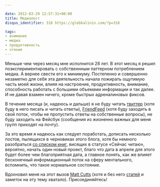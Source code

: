 ```yaml
---

date: 2012-03-29 12:57:31+00:00
title: Медиапост
disqus_identifier: 318 https://glebkalinin.com/?p=318

tags:
- внимание
- медиа
- продуктивность
- чтение
---
```


Меньше чем через месяц мне исполнится 28 лет. В этот месяц я решил поэкспериментировать с собственнным паттерном потреблением медиа. А вернее свести его к минимуму. Постепенно и совершенно незаметно для себя эта деятельность начала пожирать ощутимую часть моей жизни, влияя на настроение, продуктивность, внимание, способность работать с большими объемами информации и так далее. И не давая взамен ничего, кроме быстрых адреналиновых фиксов. 

В течение месяца (и, надеюсь и дальше) я не буду читать [твиттер](http://twitter.com/glebis) (хотя буду в него писать и читать ответы), [FriendFeed](http://friendfeed.com/glebis) (хотя буду заходить в свой поток, чтобы не пропустить ответы на собственные вопросы), не буду заходить на Фейсбук (сообщения из жизненно важных для меня групп приходят на почту). 

За это время я надеюсь как следует поработать, дописать несколько постов, пылящихся в черновиках этого блога, хотя бы немного разобраться [со списком книг](https://glebkalinin.com/library), висящих в статусе «Сейчас читаю», вероятно, начать один новый проект, благо что дата в апреле для этого будет более чем благоприятная дата, а главное понять, как же влияет бесконечный информационный поток на сферу ментального, вспомнить, что такое нормальное состояние.

Вдохновил меня на этот вызов [Matt Cutts](http://www.mattcutts.com/blog/no-news-challenge/) (хотя и без него [статей](http://www.bg.ru/stories/10448/) и заметок на эту тему хватало). Присоединяйтесь!
